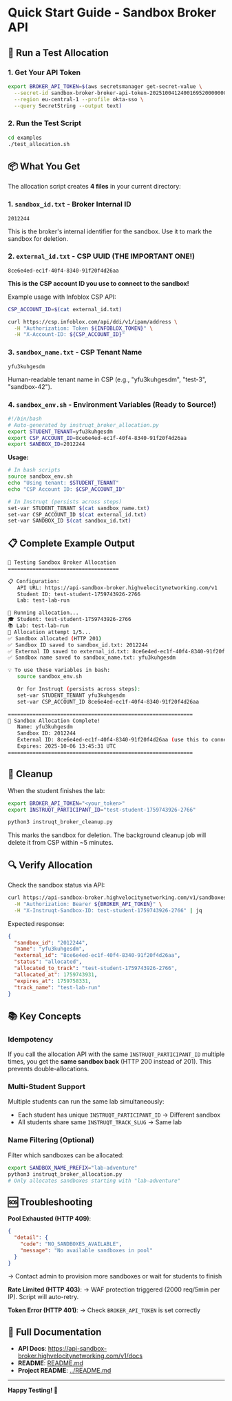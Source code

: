 # Quick Start Guide - Sandbox Broker API

## 🚀 Run a Test Allocation

### 1. Get Your API Token
```bash
export BROKER_API_TOKEN=$(aws secretsmanager get-secret-value \
  --secret-id sandbox-broker-broker-api-token-20251004124001695200000001 \
  --region eu-central-1 --profile okta-sso \
  --query SecretString --output text)
```

### 2. Run the Test Script
```bash
cd examples
./test_allocation.sh
```

## 📦 What You Get

The allocation script creates **4 files** in your current directory:

### 1. `sandbox_id.txt` - Broker Internal ID
```
2012244
```
This is the broker's internal identifier for the sandbox. Use it to mark the sandbox for deletion.

### 2. `external_id.txt` - CSP UUID (THE IMPORTANT ONE!)
```
8ce6e4ed-ec1f-40f4-8340-91f20f4d26aa
```
**This is the CSP account ID you use to connect to the sandbox!**

Example usage with Infoblox CSP API:
```bash
CSP_ACCOUNT_ID=$(cat external_id.txt)

curl https://csp.infoblox.com/api/ddi/v1/ipam/address \
  -H "Authorization: Token ${INFOBLOX_TOKEN}" \
  -H "X-Account-ID: ${CSP_ACCOUNT_ID}"
```

### 3. `sandbox_name.txt` - CSP Tenant Name
```
yfu3kuhgesdm
```
Human-readable tenant name in CSP (e.g., "yfu3kuhgesdm", "test-3", "sandbox-42").

### 4. `sandbox_env.sh` - Environment Variables (Ready to Source!)
```bash
#!/bin/bash
# Auto-generated by instruqt_broker_allocation.py
export STUDENT_TENANT=yfu3kuhgesdm
export CSP_ACCOUNT_ID=8ce6e4ed-ec1f-40f4-8340-91f20f4d26aa
export SANDBOX_ID=2012244
```

**Usage:**
```bash
# In bash scripts
source sandbox_env.sh
echo "Using tenant: $STUDENT_TENANT"
echo "CSP Account ID: $CSP_ACCOUNT_ID"

# In Instruqt (persists across steps)
set-var STUDENT_TENANT $(cat sandbox_name.txt)
set-var CSP_ACCOUNT_ID $(cat external_id.txt)
set-var SANDBOX_ID $(cat sandbox_id.txt)
```

## 📋 Complete Example Output

```bash
🧪 Testing Sandbox Broker Allocation
====================================

📋 Configuration:
   API URL: https://api-sandbox-broker.highvelocitynetworking.com/v1
   Student ID: test-student-1759743926-2766
   Lab: test-lab-run

🚀 Running allocation...
🎓 Student: test-student-1759743926-2766
📚 Lab: test-lab-run
🔄 Allocation attempt 1/5...
✅ Sandbox allocated (HTTP 201)
✅ Sandbox ID saved to sandbox_id.txt: 2012244
✅ External ID saved to external_id.txt: 8ce6e4ed-ec1f-40f4-8340-91f20f4d26aa
✅ Sandbox name saved to sandbox_name.txt: yfu3kuhgesdm

💡 To use these variables in bash:
   source sandbox_env.sh

   Or for Instruqt (persists across steps):
   set-var STUDENT_TENANT yfu3kuhgesdm
   set-var CSP_ACCOUNT_ID 8ce6e4ed-ec1f-40f4-8340-91f20f4d26aa

============================================================
🎉 Sandbox Allocation Complete!
   Name: yfu3kuhgesdm
   Sandbox ID: 2012244
   External ID: 8ce6e4ed-ec1f-40f4-8340-91f20f4d26aa (use this to connect to CSP)
   Expires: 2025-10-06 13:45:31 UTC
============================================================
```

## 🧹 Cleanup

When the student finishes the lab:

```bash
export BROKER_API_TOKEN="<your_token>"
export INSTRUQT_PARTICIPANT_ID="test-student-1759743926-2766"

python3 instruqt_broker_cleanup.py
```

This marks the sandbox for deletion. The background cleanup job will delete it from CSP within ~5 minutes.

## 🔍 Verify Allocation

Check the sandbox status via API:
```bash
curl https://api-sandbox-broker.highvelocitynetworking.com/v1/sandboxes/2012244 \
  -H "Authorization: Bearer ${BROKER_API_TOKEN}" \
  -H "X-Instruqt-Sandbox-ID: test-student-1759743926-2766" | jq
```

Expected response:
```json
{
  "sandbox_id": "2012244",
  "name": "yfu3kuhgesdm",
  "external_id": "8ce6e4ed-ec1f-40f4-8340-91f20f4d26aa",
  "status": "allocated",
  "allocated_to_track": "test-student-1759743926-2766",
  "allocated_at": 1759743931,
  "expires_at": 1759758331,
  "track_name": "test-lab-run"
}
```

## 📚 Key Concepts

### Idempotency
If you call the allocation API with the same `INSTRUQT_PARTICIPANT_ID` multiple times, you get the **same sandbox back** (HTTP 200 instead of 201). This prevents double-allocations.

### Multi-Student Support
Multiple students can run the same lab simultaneously:
- Each student has unique `INSTRUQT_PARTICIPANT_ID` → Different sandbox
- All students share same `INSTRUQT_TRACK_SLUG` → Same lab

### Name Filtering (Optional)
Filter which sandboxes can be allocated:
```bash
export SANDBOX_NAME_PREFIX="lab-adventure"
python3 instruqt_broker_allocation.py
# Only allocates sandboxes starting with "lab-adventure"
```

## 🆘 Troubleshooting

**Pool Exhausted (HTTP 409)**:
```json
{
  "detail": {
    "code": "NO_SANDBOXES_AVAILABLE",
    "message": "No available sandboxes in pool"
  }
}
```
→ Contact admin to provision more sandboxes or wait for students to finish

**Rate Limited (HTTP 403)**:
→ WAF protection triggered (2000 req/5min per IP). Script will auto-retry.

**Token Error (HTTP 401)**:
→ Check `BROKER_API_TOKEN` is set correctly

## 📖 Full Documentation

- **API Docs**: https://api-sandbox-broker.highvelocitynetworking.com/v1/docs
- **README**: [README.md](README.md)
- **Project README**: [../README.md](../README.md)

---

**Happy Testing! 🎉**
